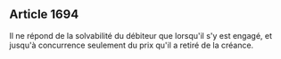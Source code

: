Article 1694
----
Il ne répond de la solvabilité du débiteur que lorsqu'il s'y est engagé, et
jusqu'à concurrence seulement du prix qu'il a retiré de la créance.
